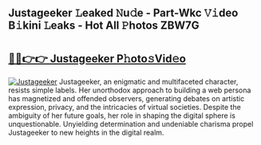 ## Justageeker 𝙻eaked 𝙽u𝚍e - Part-Wkc 𝚅𝚒deo B𝚒kini 𝙻eaks - Hot All 𝙿hotos ZBW7G

# <h2><a href="http://ld44t3b.urlbe.top/?page=Justageeker">🔗🔗👉👉 Justageeker P𝚑oto𝚜Vid𝚎o</a></h2>

[![Justageeker](https://i.imgur.com/eBuTRDB.gif)](http://ld44t3b.urlbe.top/?page=Justageeker)
Justageeker, an enigmatic and multifaceted character, resists simple labels. Her unorthodox approach to building a web persona has magnetized and offended observers, generating debates on artistic expression, privacy, and the intricacies of virtual societies. Despite the ambiguity of her future goals, her role in shaping the digital sphere is unquestionable. Unyielding determination and undeniable charisma propel Justageeker to new heights in the digital realm.
